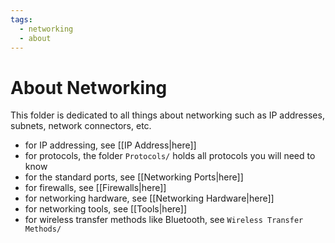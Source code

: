 ```yaml
---
tags:
  - networking
  - about
---
```

# About Networking

This folder is dedicated to all things about networking such as IP addresses, subnets, network connectors, etc.

- for IP addressing, see [[IP Address|here]]
- for protocols, the folder `Protocols/` holds all protocols you will need to know
- for the standard ports, see [[Networking Ports|here]]
- for firewalls, see [[Firewalls|here]]
- for networking hardware, see [[Networking Hardware|here]]
- for networking tools, see [[Tools|here]]
- for wireless transfer methods like Bluetooth, see `Wireless Transfer Methods/`
